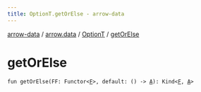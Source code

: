 ```yaml
---
title: OptionT.getOrElse - arrow-data
---
```


[arrow-data](../../index.html) / [arrow.data](../index.html) / [OptionT](index.html) / [getOrElse](./get-or-else.html)

# getOrElse

`fun getOrElse(FF: Functor<`[`F`](index.html#F)`>, default: () -> `[`A`](index.html#A)`): Kind<`[`F`](index.html#F)`, `[`A`](index.html#A)`>`